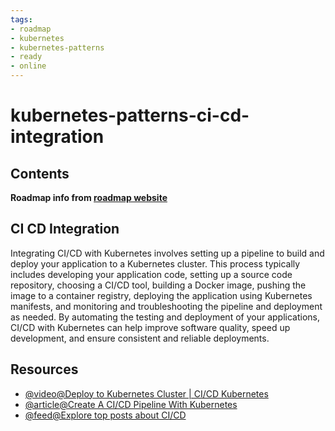 ```yaml
---
tags:
- roadmap
- kubernetes
- kubernetes-patterns
- ready
- online
---
```


# kubernetes-patterns-ci-cd-integration

## Contents

__Roadmap info from [roadmap website](https://roadmap.sh/kubernetes/deployment-patterns/ci-cd-integration)__

## CI CD Integration

Integrating CI/CD with Kubernetes involves setting up a pipeline to build and deploy your application to a Kubernetes cluster. This process typically includes developing your application code, setting up a source code repository, choosing a CI/CD tool, building a Docker image, pushing the image to a container registry, deploying the application using Kubernetes manifests, and monitoring and troubleshooting the pipeline and deployment as needed. By automating the testing and deployment of your applications, CI/CD with Kubernetes can help improve software quality, speed up development, and ensure consistent and reliable deployments.

## Resources

* [@video@Deploy to Kubernetes Cluster | CI/CD Kubernetes](https://www.youtube.com/watch?v=naUhXrV_rRA)
* [@article@Create A CI/CD Pipeline With Kubernetes](https://discuss.kubernetes.io/t/create-a-ci-cd-pipeline-with-kubernetes-and-jenkins/11043)
* [@feed@Explore top posts about CI/CD](https://app.daily.dev/tags/cicd?ref=roadmapsh)
